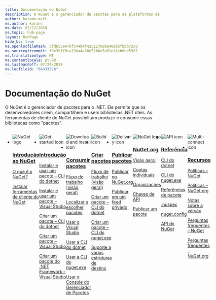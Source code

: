```yaml
---
title: Documentação do NuGet
description: O NuGet é o gerenciador de pacotes para as plataformas de desenvolvimento da Microsoft, incluindo o .NET. As ferramentas de cliente do NuGet fornecem a capacidade de criar e consumir pacotes.
author: karann-msft
ms.author: karann
ms.date: 02/12/2018
ms.topic: hub-page
layout: HubPage
hide_bc: true
ms.openlocfilehash: 5fd6556470f544b4f42512708be469bbf8bb72c0
ms.sourcegitcommit: f9e39ff9ca19ba4a26e52b8a5e01e18eb0de5387
ms.translationtype: HT
ms.contentlocale: pt-BR
ms.lasthandoff: 07/24/2019
ms.locfileid: "68433326"
---
```

<div id="main" class="v2">
    <div class="container">
        <h1>Documentação do NuGet</h1>
        <p>O NuGet é o gerenciador de pacotes para o .NET. Ele permite que os desenvolvedores criem, compartilhem e usem bibliotecas .NET úteis. As ferramentas de cliente do NuGet possibilitam produzir e consumir essas bibliotecas como "pacotes".</p> 

<ul id="index1" class="cardsF panelContent singlePanelContent cols cols4" style="float: left; display: flex!important;">
    <li>
        <div class="cardSize">
            <div class="cardPadding">
                <div class="card">
                    <div class="cardImageOuter">
                        <div class="cardImage">
                            <img src="https://docs.microsoft.com/media/logos/logo_nuget.svg" alt="NuGet logo" />
                        </div>
                    </div>
                    <div class="cardText">
                        <h3><a href="what-is-nuget.md">Introdução ao NuGet</a></h3>
                        <p>
                            <a href="what-is-nuget.md">O que é o NuGet?</a>
                        </p>
                        <p>
                            <a href="install-nuget-client-tools.md">Instalar ferramentas de cliente do NuGet</a>
                        </p>
                    </div>
                </div>
            </div>
        </div>
    </li>
    <li>
        <div class="cardSize">
            <div class="cardPadding">
                <div class="card">
                    <div class="cardImageOuter">
                        <div class="cardImage">
                            <img src="https://docs.microsoft.com/media/common/i_get-started.svg" alt="Get started icon" />
                        </div>
                    </div>
                    <div class="cardText">
                        <h3><a href="install-nuget-client-tools.md">Introdução</a></h3>
                        <p>
                            <a href="quickstart/install-and-use-a-package-using-the-dotnet-cli.md">Instalar e usar um pacote – CLI do dotnet</a>
                        </p>
                        <p>
                            <a href="quickstart/install-and-use-a-package-in-visual-studio.md">Instalar e usar um pacote – Visual Studio</a>
                        </p>
                        <p>
                            <a href="quickstart/create-and-publish-a-package-using-the-dotnet-cli.md">Criar um pacote – CLI do dotnet</a>
                        </p>
                        <p>
                            <a href="quickstart/create-and-publish-a-package-using-visual-studio.md">Criar um pacote – Visual Studio</a>
                        </p>
                        <p>
                            <a href="quickstart/create-and-publish-a-package-using-visual-studio-net-framework.md">Criar um pacote do .NET Framework – Visual Studio</a>
                        </p>
                    </div>
                </div>
            </div>
        </div>
    </li>
    <li>
        <div class="cardSize">
            <div class="cardPadding">
                <div class="card">
                    <div class="cardImageOuter">
                        <div class="cardImage">
                            <img src="https://docs.microsoft.com//media/common/i_download-install.svg" alt="Download and install icon" />
                        </div>
                    </div>
                    <div class="cardText">
                        <h3><a href="consume-packages/overview-and-workflow.md">Consumir pacotes</a></h3>
                        <p>
                            <a href="consume-packages/overview-and-workflow.md">Fluxo de trabalho (visão geral)</a>
                        </p>
                        <p>
                            <a href="consume-packages/finding-and-choosing-packages.md">Localizar e escolher pacotes</a>
                        </p>
                        <p>
                            <a href="consume-packages/install-use-packages-visual-studio.md">Usar o Visual Studio</a>
                        </p>
                        <p>
                            <a href="consume-packages/install-use-packages-dotnet-cli.md">Usar a CLI do dotnet</a>
                        </p>
                        <p>
                            <a href="consume-packages/install-use-packages-nuget-cli.md">Usar a CLI do nuget.exe</a>
                        </p>
                        <p>
                            <a href="consume-packages/install-use-packages-powershell.md">Usar o Console do Gerenciador de Pacotes</a>
                        </p>
                    </div>
                </div>
            </div>
        </div>
    </li>
    <li>
        <div class="cardSize">
            <div class="cardPadding">
                <div class="card">
                    <div class="cardImageOuter">
                        <div class="cardImage">
                            <img src="https://docs.microsoft.com/media/common/i_build.svg" alt="Build icon" />
                        </div>
                    </div>
                    <div class="cardText">
                        <h3><a href="create-packages/overview-and-workflow.md">Criar pacotes</a></h3>
                        <p>
                            <a href="create-packages/overview-and-workflow.md">Fluxo de trabalho (visão geral)</a>
                        </p>
                        <p>
                            <a href="create-packages/creating-a-package-dotnet-cli.md">Criar um pacote – CLI do dotnet</a>
                        </p>
                        <p>
                            <a href="create-packages/creating-a-package.md">Criar um pacote – CLI do nuget.exe</a>
                        </p>
                        <p>
                            <a href="create-packages/multiple-target-frameworks-project-file.md">Suporte a várias estruturas de destino</a>
                        </p>
                    </div>
                </div>
            </div>
        </div>
    </li>
        <li>
        <div class="cardSize">
            <div class="cardPadding">
                <div class="card">
                    <div class="cardImageOuter">
                        <div class="cardImage">
                            <img src="https://docs.microsoft.com/media/common/i_delivery.svg" alt="Delivery icon" />
                        </div>
                    </div>
                    <div class="cardText">
                        <h3><a href="nuget-org/publish-a-package.md">Publicar pacotes</a></h3>
                        <p>
                            <a href="nuget-org/publish-a-package.md">Publicar no NuGet.org</a>
                        </p>
                        <p>
                            <a href="hosting-packages/overview.md">Publicar em um feed privado</a>
                        </p>
                    </div>
                </div>
            </div>
        </div>
    </li>
    <li>
        <div class="cardSize">
            <div class="cardPadding">
                <div class="card">
                    <div class="cardImageOuter">
                        <div class="cardImage">
                            <img src="https://docs.microsoft.com/media/logos/logo_nuget.svg" alt="NuGet logo" />
                        </div>
                    </div>
                    <div class="cardText">
                        <h3><a href="nuget-org/overview-nuget-org.md">NuGet.org</a></h3>
                        <p>
                            <a href="nuget-org/overview-nuget-org.md">Visão geral</a>
                        </p>
                        <p>
                            <a href="nuget-org/individual-accounts.md">Contas individuais</a>
                        </p>
                        <p>
                            <a href="nuget-org/organizations-on-nuget-org.md">Organizações</a>
                        </p>
                        <p>
                            <a href="nuget-org/scoped-api-keys.md">Chaves de API</a>
                        </p>
                        <p>
                            <a href="nuget-org/publish-a-package.md">Publicar um pacote</a>
                        </p>
                    </div>
                </div>
            </div>
        </div>
    </li>
        <li>
        <div class="cardSize">
            <div class="cardPadding">
                <div class="card">
                    <div class="cardImageOuter">
                        <div class="cardImage">
                            <img src="https://docs.microsoft.com/media/common/i_reference.svg" alt="API icon" />
                        </div>
                    </div>
                    <div class="cardText">
                        <h3><a href="reference/nuspec.md">Referência</a></h3>
                        <p>
                            <a href="reference/dotnet-commands.md">CLI do dotnet</a>
                        </p>
                        <p>
                            <a href="reference/nuget-exe-cli-reference.md">CLI do nuget.exe</a>
                        <p>
                            <a href="consume-packages/package-references-in-project-files.md">Referências de pacote</a>
                        </p>
                        </p>
                        <p>
                            <a href="reference/nuspec.md">.nuspec</a>
                        </p>
                        <p>
                            <a href="reference/nuget-config-file.md">nuget.config</a>
                        </p>
                        <p>
                            <a href="api/overview.md">API do NuGet</a>
                        </p>
                    </div>
                </div>
            </div>
        </div>
    </li>
    <li>
        <div class="cardSize">
            <div class="cardPadding">
                <div class="card">
                    <div class="cardImageOuter">
                        <div class="cardImage">
                            <img src="https://docs.microsoft.com//media/common/i_multi-connect.svg" alt="Multi-connect icon" />
                        </div>
                    </div>
                    <div class="cardText">
                        <h3><a href="policies/governance.md">Recursos</a></h3>
                        <p>
                            <a href="policies/governance.md">Políticas – NuGet</a>
                        </p>
                        <p>
                            <a href="nuget-org/policies/data-requests.md">Políticas – NuGet.org</a>
                        </p>
                        <p>
                            <a href="release-notes/">Notas sobre a versão</a>
                        </p>
                        <p>
                            <a href="faqs/nuget-faq.md">Perguntas frequentes – NuGet</a>
                        </p>
                        <p>
                            <a href="nuget-org/nuget-org-faq.md">Perguntas frequentes – NuGet.org</a>
                        </p>
                    </div>
                </div>
            </div>
        </div>
    </li>
</ul>
    </div>
</div>
